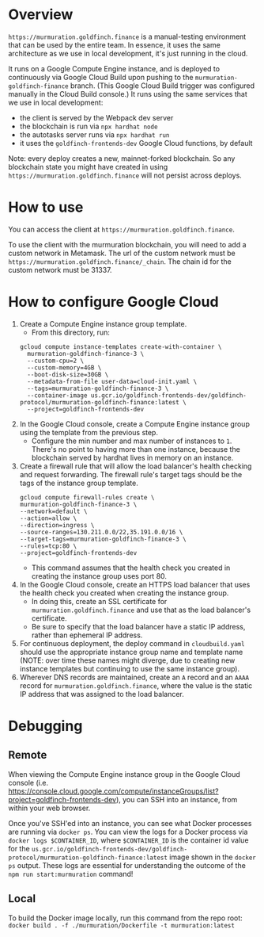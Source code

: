# Overview

`https://murmuration.goldfinch.finance` is a manual-testing environment that can be used by the entire team. In essence, it uses the same architecture as we use in local development, it's just running in the cloud.

It runs on a Google Compute Engine instance, and is deployed to continuously via Google Cloud Build upon pushing to the `murmuration-goldfinch-finance` branch. (This Google Cloud Build trigger was configured manually in the Cloud Build console.) It runs using the same services that we use in local development:
- the client is served by the Webpack dev server
- the blockchain is run via `npx hardhat node`
- the autotasks server runs via `npx hardhat run`
- it uses the `goldfinch-frontends-dev` Google Cloud functions, by default

Note: every deploy creates a new, mainnet-forked blockchain. So any blockchain state you might have created in using `https://murmuration.goldfinch.finance` will not persist across deploys.

# How to use

You can access the client at `https://murmuration.goldfinch.finance`.

To use the client with the murmuration blockchain, you will need to add a custom network in Metamask. The url of the custom network must be `https://murmuration.goldfinch.finance/_chain`. The chain id for the custom network must be 31337.

# How to configure Google Cloud

1. Create a Compute Engine instance group template.
    - From this directory, run:
    ```
    gcloud compute instance-templates create-with-container \
      murmuration-goldfinch-finance-3 \
      --custom-cpu=2 \
      --custom-memory=4GB \
      --boot-disk-size=30GB \
      --metadata-from-file user-data=cloud-init.yaml \
      --tags=murmuration-goldfinch-finance-3 \
      --container-image us.gcr.io/goldfinch-frontends-dev/goldfinch-protocol/murmuration-goldfinch-finance:latest \
      --project=goldfinch-frontends-dev
    ```
1. In the Google Cloud console, create a Compute Engine instance group using the template from the previous step.
    - Configure the min number and max number of instances to `1`. There's no point to having more than one instance, because the blockchain served by hardhat lives in memory on an instance.
1. Create a firewall rule that will allow the load balancer's health checking and request forwarding. The firewall rule's target tags should be the tags of the instance group template.
    ```
    gcloud compute firewall-rules create \
    murmuration-goldfinch-finance-3 \
    --network=default \
    --action=allow \
    --direction=ingress \
    --source-ranges=130.211.0.0/22,35.191.0.0/16 \
    --target-tags=murmuration-goldfinch-finance-3 \
    --rules=tcp:80 \
    --project=goldfinch-frontends-dev
    ```
    - This command assumes that the health check you created in creating the instance group uses port 80.
1. In the Google Cloud console, create an HTTPS load balancer that uses the health check you created when creating the instance group.
    - In doing this, create an SSL certificate for `murmuration.goldfinch.finance` and use that as the load balancer's certificate.
    - Be sure to specify that the load balancer have a static IP address, rather than ephemeral IP address.
1. For continuous deployment, the deploy command in `cloudbuild.yaml` should use the appropriate instance group name and template name (NOTE: over time these names might diverge, due to creating new instance templates but continuing to use the same instance group).
1. Wherever DNS records are maintained, create an `A` record and an `AAAA` record for `murmuration.goldfinch.finance`, where the value is the static IP address that was assigned to the load balancer.

# Debugging

## Remote

When viewing the Compute Engine instance group in the Google Cloud console (i.e. https://console.cloud.google.com/compute/instanceGroups/list?project=goldfinch-frontends-dev), you can SSH into an instance, from within your web browser.

Once you've SSH'ed into an instance, you can see what Docker processes are running via `docker ps`. You can view the logs for a Docker process via `docker logs $CONTAINER_ID`, where `$CONTAINER_ID` is the container id value for the `us.gcr.io/goldfinch-frontends-dev/goldfinch-protocol/murmuration-goldfinch-finance:latest` image shown in the `docker ps` output. These logs are essential for understanding the outcome of the `npm run start:murmuration` command!

## Local

To build the Docker image locally, run this command from the repo root: `docker build . -f ./murmuration/Dockerfile -t murmuration:latest`

